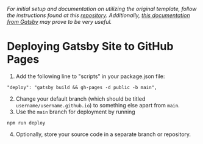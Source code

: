 *For initial setup and documentation on utilizing the original template, follow the instructions found at this [repository](https://github.com/LekoArts/gatsby-starter-portfolio-cara). Additionally, [this documentation from Gatsby](https://www.gatsbyjs.com/docs/how-to/previews-deploys-hosting/how-gatsby-works-with-github-pages/#deploying-to-a-github-pages-subdomain-at-githubio) may prove to be very useful.*

# Deploying Gatsby Site to GitHub Pages
1. Add the following line to "scripts" in your package.json file:
```
"deploy": "gatsby build && gh-pages -d public -b main",
```
2. Change your default branch (which should be titled `username/username.github.io`) to something else apart from `main`.
3. Use the `main` branch for deployment by running
```
npm run deploy
```
4. Optionally, store your source code in a separate branch or repository.
